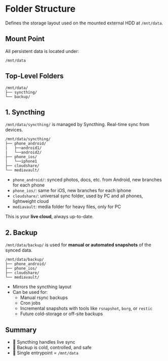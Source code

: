 # Folder Structure

Defines the storage layout used on the mounted external HDD at `/mnt/data`.

## Mount Point
All persistent data is located under:

`/mnt/data`

## Top-Level Folders
```plaintext
/mnt/data/
├── syncthing/
└── backup/
```
## 1. Syncthing

`/mnt/data/syncthing/` is managed by Syncthing. Real-time sync from devices.
```plaintext
/mnt/data/syncthing/
├── phone_android/
|   ├──android1/
|   └──android2/
├── phone_ios/
|   └──iphone1
├── cloudshare/
└── mediavault/
```
- `phone_android/`: synced photos, docs, etc. from Android, new branches for each phone
- `phone_ios/`: same for iOS, new branches for each iphone
- `cloudshare/`: universal sync folder, used by PC and all phones, lightweight cloud
- `mediavault`: media folder for heavy files, only for PC

This is your **live cloud**, always up-to-date.

## 2. Backup

`/mnt/data/backup/` is used for **manual or automated snapshots** of the synced data.
```plaintext
/mnt/data/backup/
├── phone_android/
├── phone_ios/
├── cloudshare/
└── mediavault/
```
- Mirrors the syncthing layout
- Can be used for:
  - Manual rsync backups
  - Cron jobs
  - Incremental snapshots with tools like `rsnapshot`, `borg`, or `restic`
  - Future cold-storage or off-site backups

## Summary

- 🔁 Syncthing handles live sync
- 🧱 Backup is cold, controlled, and safe
- 📁 Single entrypoint = `/mnt/data`
